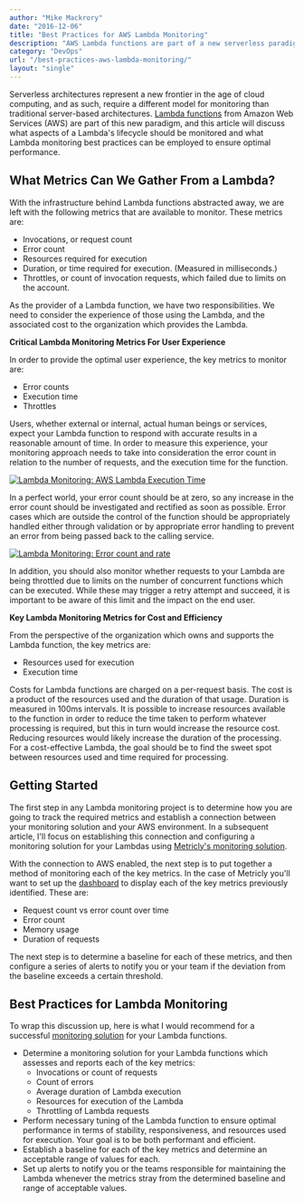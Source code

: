 ```yaml
---
author: "Mike Mackrory"
date: "2016-12-06"
title: "Best Practices for AWS Lambda Monitoring"
description: "AWS Lambda functions are part of a new serverless paradigm. Here's which life cycle aspects and best practices are best to use for Lambda monitoring."
category: "DevOps"
url: "/best-practices-aws-lambda-monitoring/"
layout: "single"
---
```

Serverless architectures represent a new frontier in the age of cloud computing, and as such, require a different model for monitoring than traditional server-based architectures. [Lambda functions](/monitoring-aws-lambda-metricly/) from Amazon Web Services (AWS) are part of this new paradigm, and this article will discuss what aspects of a Lambda's lifecycle should be monitored and what Lambda monitoring best practices can be employed to ensure optimal performance.

What Metrics Can We Gather From a Lambda?
-----------------------------------------

With the infrastructure behind Lambda functions abstracted away, we are left with the following metrics that are available to monitor. These metrics are:

-   Invocations, or request count
-   Error count
-   Resources required for execution
-   Duration, or time required for execution. (Measured in milliseconds.)
-   Throttles, or count of invocation requests, which failed due to limits on the account.

As the provider of a Lambda function, we have two responsibilities. We need to consider the experience of those using the Lambda, and the associated cost to the organization which provides the Lambda.

**Critical Lambda Monitoring Metrics For User Experience**

In order to provide the optimal user experience, the key metrics to monitor are:

-   Error counts
-   Execution time
-   Throttles

Users, whether external or internal, actual human beings or services, expect your Lambda function to respond with accurate results in a reasonable amount of time. In order to measure this experience, your monitoring approach needs to take into consideration the error count in relation to the number of requests, and the execution time for the function.

[![Lambda Monitoring: AWS Lambda Execution Time](https://s3-us-west-2.amazonaws.com/com-netuitive-app-usw2-public/wp-content/uploads/2017/07/MonitoringLambdaExecutionTime.jpg)](https://s3-us-west-2.amazonaws.com/com-netuitive-app-usw2-public/wp-content/uploads/2017/07/MonitoringLambdaExecutionTime.jpg)

In a perfect world, your error count should be at zero, so any increase in the error count should be investigated and rectified as soon as possible. Error cases which are outside the control of the function should be appropriately handled either through validation or by appropriate error handling to prevent an error from being passed back to the calling service.

[![Lambda Monitoring: Error count and rate](https://s3-us-west-2.amazonaws.com/com-netuitive-app-usw2-public/wp-content/uploads/2017/07/MonitoringLambdaErrorCountandRate-1024x335.jpg)](https://s3-us-west-2.amazonaws.com/com-netuitive-app-usw2-public/wp-content/uploads/2017/07/MonitoringLambdaErrorCountandRate.jpg)

In addition, you should also monitor whether requests to your Lambda are being throttled due to limits on the number of concurrent functions which can be executed. While these may trigger a retry attempt and succeed, it is important to be aware of this limit and the impact on the end user.

**Key Lambda Monitoring Metrics for Cost and Efficiency**

From the perspective of the organization which owns and supports the Lambda function, the key metrics are:

-   Resources used for execution
-   Execution time

Costs for Lambda functions are charged on a per-request basis. The cost is a product of the resources used and the duration of that usage. Duration is measured in 100ms intervals. It is possible to increase resources available to the function in order to reduce the time taken to perform whatever processing is required, but this in turn would increase the resource cost. Reducing resources would likely increase the duration of the processing. For a cost-effective Lambda, the goal should be to find the sweet spot between resources used and time required for processing.

Getting Started
---------------

The first step in any Lambda monitoring project is to determine how you are going to track the required metrics and establish a connection between your monitoring solution and your AWS environment. In a subsequent article, I'll focus on establishing this connection and configuring a monitoring solution for your Lambdas using [Metricly's monitoring solution](/product).

With the connection to AWS enabled, the next step is to put together a method of monitoring each of the key metrics. In the case of Metricly you'll want to set up the [dashboard](/) to display each of the key metrics previously identified. These are:

-   Request count vs error count over time
-   Error count
-   Memory usage
-   Duration of requests

The next step is to determine a baseline for each of these metrics, and then configure a series of alerts to notify you or your team if the deviation from the baseline exceeds a certain threshold.

Best Practices for Lambda Monitoring
------------------------------------

To wrap this discussion up, here is what I would recommend for a successful [monitoring solution](/) for your Lambda functions.

-   Determine a monitoring solution for your Lambda functions which assesses and reports each of the key metrics:
    -   Invocations or count of requests
    -   Count of errors
    -   Average duration of Lambda execution
    -   Resources for execution of the Lambda
    -   Throttling of Lambda requests
-   Perform necessary tuning of the Lambda function to ensure optimal performance in terms of stability, responsiveness, and resources used for execution. Your goal is to be both performant and efficient.
-   Establish a baseline for each of the key metrics and determine an acceptable range of values for each.
-   Set up alerts to notify you or the teams responsible for maintaining the Lambda whenever the metrics stray from the determined baseline and range of acceptable values.
